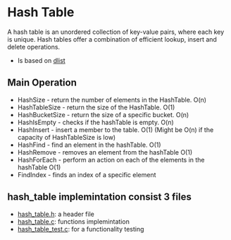 # Hash Table

A hash table is an unordered collection of key-value pairs, where each key is unique.
Hash tables offer a combination of efficient lookup, insert and delete operations.

* Is based on [dlist](https://github.com/itay-adi/DataStructures/tree/main/dlist)

## Main Operation
* HashSize - return the number of elements in the HashTable. O(n)
* HashTableSize - return the size of the HashTable. O(1)
* HashBucketSize - return the size of a specific bucket. O(n)
* HashIsEmpty - checks if the hashTable is empty. O(n)
* HashInsert - insert a member to the table. O(1) (Might be O(n) if the capacity of HashTableSize is low)
* HashFind - find an element in the hashTable. O(1)
* HashRemove - removes an element from the hashTable O(1)
* HashForEach - perform an action on each of the elements in the hashTable O(1)
* FindIndex - finds an index of a specific element

## hash_table implemintation consist 3 files
* [hash_table.h](https://github.com/itay-adi/DataStructures/blob/main/hash_table/hash_table.h): a header file
* [hash_table.c](https://github.com/itay-adi/DataStructures/blob/main/hash_table/hash_table.c): functions implemintation
* [hash_table_test.c](https://github.com/itay-adi/DataStructures/blob/main/hash_table/hash_table_test.c): for a functionality testing
